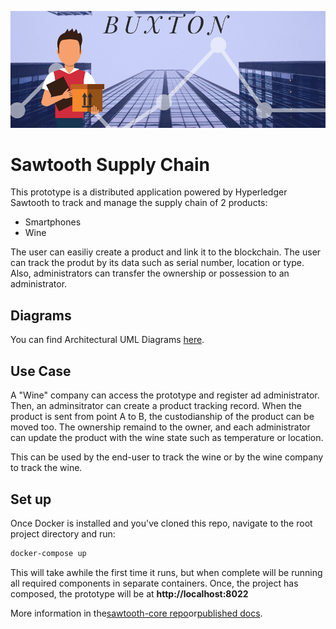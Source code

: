
![Buxton Supply Chain](images/cover.png)

# Sawtooth Supply Chain

This prototype is a distributed application powered by Hyperledger Sawtooth to track and manage the
supply chain of 2 products:
- Smartphones
- Wine

The user can easiliy create a product and link it to the blockchain. The user
can track the produt by its data such as serial number, location or type. Also,
 administrators can transfer the ownership or possession to an administrator.
 
## Diagrams
You can find Architectural UML Diagrams [here](). 
 
## Use Case
A "Wine" company can access the prototype and register ad administrator. Then,
 an adminsitrator can create a product tracking record. When the product is sent 
 from point A to B, the custodianship of the product can be moved too. The 
 ownership remaind to the owner, and each administrator can update the product
 with the wine state such as temperature or location.
 
 This can be used by the end-user to track the wine or by the wine company to
  track the wine.
  
## Set up
  
Once Docker is installed and you've cloned this repo, navigate to the root
project directory and run:

```bash
docker-compose up
```

This will take awhile the first time it runs, but when complete will be running
all required components in separate containers. Once, the project has composed,
 the prototype will be at **http://localhost:8022**
  

More information in the[sawtooth-core repo](https://github.com/hyperledger/sawtooth-core)or[published docs](https://sawtooth.hyperledger.org/docs/).

